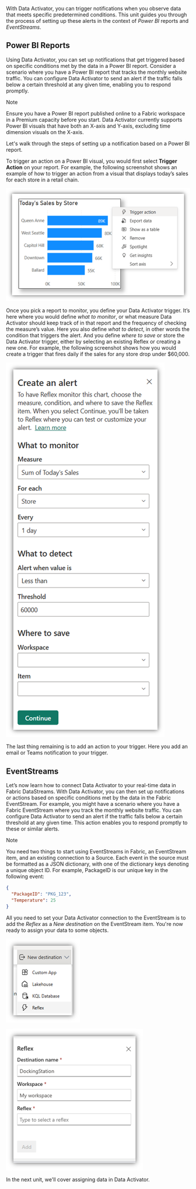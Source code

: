 

 With Data Activator, you can trigger notifications when you observe data that meets specific predetermined conditions.   This unit guides you through the process of setting up these alerts in the context of *Power BI* reports and *EventStreams*.

## Power BI Reports

Using Data Activator, you can set up notifications that get triggered based on specific conditions met by the data in a Power BI report. Consider a scenario where you have a Power BI report that tracks the monthly website traffic. You can configure Data Activator to send an alert if the traffic falls below a certain threshold at any given time, enabling you to respond promptly.

> [!NOTE]
> Ensure you have a Power BI report published online to a Fabric workspace in a Premium capacity before you start. Data Activator currently supports Power BI visuals that have both an X-axis and Y-axis, excluding time dimension visuals on the X-axis.

Let's walk through the steps of setting up a notification based on a Power BI report.

To trigger an action on a Power BI visual, you would first select **Trigger Action** on your report. For example, the following screenshot shows an example of how to trigger an action from a visual that displays today’s sales for each store in a retail chain.

![Screenshot showing the Trigger Action option from a visual that displays daily sales.](../media/data-activator-power-bi-trigger-action.png)

Once you pick a report to monitor, you define your Data Activator trigger.  It’s here where you would define *what to monitor*, or what measure Data Activator should keep track of in that report and the frequency of checking the measure’s value. Here you also define *what to detect*, in other words the condition that triggers the alert. And you define *where to save* or store the Data Activator trigger, either by selecting an existing Reflex or creating a new one. For example, the following screenshot shows how you would create a trigger that fires daily if the sales for any store drop under $60,000.

![Screenshot showing the Create Alert dialog.](../media/data-activator-power-bi-create-alert.png)

The last thing remaining is to add an action to your trigger. Here you add an email or Teams notification to your trigger.

## EventStreams

Let’s now learn how to connect Data Activator to your real-time data in Fabric DataStreams.  With Data Activator, you can then set up notifications or actions based on specific conditions met by the data in the Fabric EventStream. For example, you might have a scenario where you have a Fabric EventStream where you track the monthly website traffic. You can configure Data Activator to send an alert if the traffic falls below a certain threshold at any given time. This action enables you to respond promptly to these or similar alerts.

> [!NOTE]
> You need two things to start using EventStreams in Fabric, an EventStream item, and an existing connection to a Source. Each event in the source must be formatted as a JSON dictionary, with one of the dictionary keys denoting a unique object ID. For example, PackageID is our unique key in the following event:

```json
{ 
  "PackageID": "PKG_123", 
  "Temperature": 25 
} 
```

All you need to set your Data Activator connection to the EventStream is to add the *Reflex* as a *New destination* on the EventStream item. You're now ready to assign your data to some objects.

![Screenshot showing setting the EventStream destination to Reflex.](../media/data-activator-eventstream-destination-reflex.png)

![Screenshot showing the Create a new Reflex.](../media/data-activator-eventstream-reflex.png)

In the next unit, we'll cover assigning data in Data Activator.
